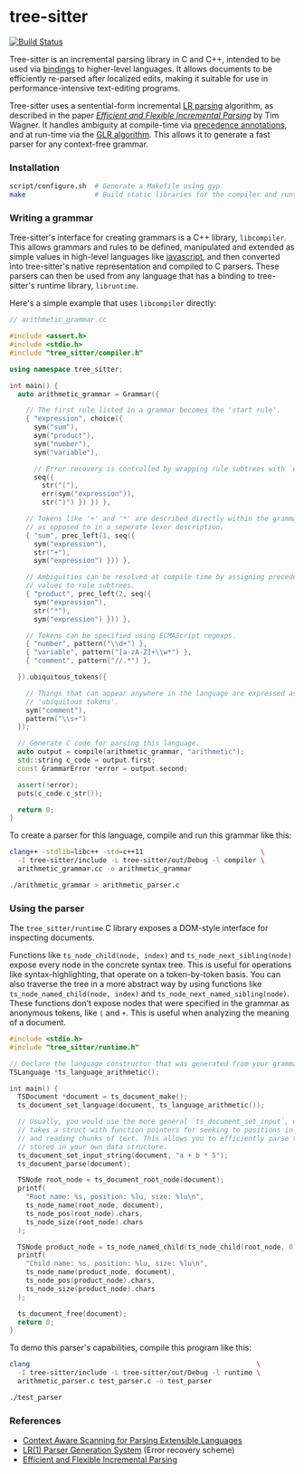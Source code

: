 # tree-sitter

[![Build Status](https://travis-ci.org/maxbrunsfeld/tree-sitter.png?branch=master)](https://travis-ci.org/maxbrunsfeld/tree-sitter)

Tree-sitter is an incremental parsing library in C and C++, intended to be used via [bindings](https://github.com/maxbrunsfeld/node-tree-sitter) to higher-level
languages. It allows documents to be efficiently re-parsed after localized
edits, making it suitable for use in performance-intensive text-editing programs.

Tree-sitter uses a sentential-form incremental [LR parsing](https://en.wikipedia.org/wiki/LR_parser)
algorithm, as described in the paper *[Efficient and Flexible Incremental Parsing](http://harmonia.cs.berkeley.edu/papers/twagner-parsing.ps.gz)*
by Tim Wagner. It handles ambiguity at compile-time via [precedence annotations](https://en.wikipedia.org/wiki/Operator-precedence_parser),
and at run-time via the [GLR algorithm](https://en.wikipedia.org/wiki/GLR_parser).
This allows it to generate a fast parser for any context-free grammar.

### Installation

```sh
script/configure.sh  # Generate a Makefile using gyp
make                 # Build static libraries for the compiler and runtime
```

### Writing a grammar

Tree-sitter's interface for creating grammars is a C++ library, `libcompiler`.
This allows grammars and rules to be defined, manipulated and
extended as simple values in high-level languages like [javascript](https://github.com/maxbrunsfeld/node-tree-sitter-compiler),
and then converted into tree-sitter's native representation and compiled to C
parsers. These parsers can then be used from any language that has a binding to
tree-sitter's runtime library, `libruntime`.

Here's a simple example that uses `libcompiler` directly:

```cpp
// arithmetic_grammar.cc

#include <assert.h>
#include <stdio.h>
#include "tree_sitter/compiler.h"

using namespace tree_sitter;

int main() {
  auto arithmetic_grammar = Grammar({

    // The first rule listed in a grammar becomes the 'start rule'.
    { "expression", choice({
      sym("sum"),
      sym("product"),
      sym("number"),
      sym("variable"),

      // Error recovery is controlled by wrapping rule subtrees with `err`.
      seq({
        str("("),
        err(sym("expression")),
        str(")") }) }) },

    // Tokens like '+' and '*' are described directly within the grammar's rules,
    // as opposed to in a seperate lexer description.
    { "sum", prec_left(1, seq({
      sym("expression"),
      str("+"),
      sym("expression") })) },

    // Ambiguities can be resolved at compile time by assigning precedence
    // values to rule subtrees.
    { "product", prec_left(2, seq({
      sym("expression"),
      str("*"),
      sym("expression") })) },

    // Tokens can be specified using ECMAScript regexps.
    { "number", pattern("\\d+") },
    { "variable", pattern("[a-zA-Z]+\\w*") },
    { "comment", pattern("//.*") },

  }).ubiquitous_tokens({

    // Things that can appear anywhere in the language are expressed as
    // 'ubiquitous tokens'.
    sym("comment"),
    pattern("\\s+")
  });

  // Generate C code for parsing this language.
  auto output = compile(arithmetic_grammar, "arithmetic");
  std::string c_code = output.first;
  const GrammarError *error = output.second;

  assert(!error);
  puts(c_code.c_str());

  return 0;
}
```

To create a parser for this language, compile and run this grammar like this:

```sh
clang++ -stdlib=libc++ -std=c++11                             \
  -I tree-sitter/include -L tree-sitter/out/Debug -l compiler \
  arithmetic_grammar.cc -o arithmetic_grammar

./arithmetic_grammar > arithmetic_parser.c
```

### Using the parser

The `tree_sitter/runtime` C library exposes a DOM-style interface for inspecting
documents.

Functions like `ts_node_child(node, index)` and `ts_node_next_sibling(node)`
expose every node in the concrete syntax tree. This is useful for operations
like syntax-highlighting, that operate on a token-by-token basis. You can also
traverse the tree in a more abstract way by using functions like
`ts_node_named_child(node, index)` and `ts_node_next_named_sibling(node)`. These
functions don't expose nodes that were specified in the grammar as anonymous
tokens, like `(` and `+`. This is useful when analyzing the meaning of a document.

```c
#include <stdio.h>
#include "tree_sitter/runtime.h"

// Declare the language constructor that was generated from your grammar.
TSLanguage *ts_language_arithmetic();

int main() {
  TSDocument *document = ts_document_make();
  ts_document_set_language(document, ts_language_arithmetic());

  // Usually, you would use the more general `ts_document_set_input`, which
  // takes a struct with function pointers for seeking to positions in the text,
  // and reading chunks of text. This allows you to efficiently parse text
  // stored in your own data structure.
  ts_document_set_input_string(document, "a + b * 5");
  ts_document_parse(document);

  TSNode root_node = ts_document_root_node(document);
  printf(
    "Root name: %s, position: %lu, size: %lu\n",
    ts_node_name(root_node, document),
    ts_node_pos(root_node).chars,
    ts_node_size(root_node).chars
  );

  TSNode product_node = ts_node_named_child(ts_node_child(root_node, 0), 1);
  printf(
    "Child name: %s, position: %lu, size: %lu\n",
    ts_node_name(product_node, document),
    ts_node_pos(product_node).chars,
    ts_node_size(product_node).chars
  );

  ts_document_free(document);
  return 0;
}
```

To demo this parser's capabilities, compile this program like this:

```sh
clang                                                        \
  -I tree-sitter/include -L tree-sitter/out/Debug -l runtime \
  arithmetic_parser.c test_parser.c -o test_parser

./test_parser
```

### References

- [Context Aware Scanning for Parsing Extensible Languages](http://www.umsec.umn.edu/publications/Context-Aware-Scanning-Parsing-Extensible)
- [LR(1) Parser Generation System](http://arxiv.org/pdf/1010.1234.pdf)  (Error recovery scheme)
- [Efficient and Flexible Incremental Parsing](http://harmonia.cs.berkeley.edu/papers/twagner-parsing.ps.gz)

